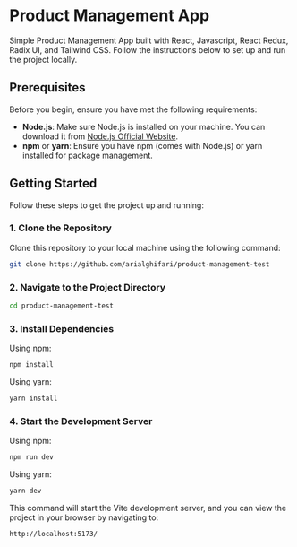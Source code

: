 # Product Management App

Simple Product Management App built with React, Javascript, React Redux, Radix UI, and Tailwind CSS. Follow the instructions below to set up and run the project locally.

## Prerequisites

Before you begin, ensure you have met the following requirements:

- **Node.js**: Make sure Node.js is installed on your machine. You can download it from [Node.js Official Website](https://nodejs.org/).
- **npm** or **yarn**: Ensure you have npm (comes with Node.js) or yarn installed for package management.

## Getting Started

Follow these steps to get the project up and running:

### 1. Clone the Repository

Clone this repository to your local machine using the following command:

```bash
git clone https://github.com/arialghifari/product-management-test
```

### 2. Navigate to the Project Directory

```bash
cd product-management-test
```

### 3. Install Dependencies

Using npm:

```bash
npm install
```

Using yarn:

```bash
yarn install
```

### 4. Start the Development Server

Using npm:

```bash
npm run dev
```

Using yarn:

```bash
yarn dev
```

This command will start the Vite development server, and you can view the project in your browser by navigating to:

```bash
http://localhost:5173/
```
